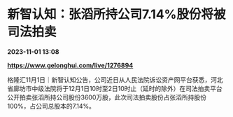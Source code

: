 # 新智认知：张滔所持公司7.14%股份将被司法拍卖

**2023-11-01 13:08**

**https://www.gelonghui.com/live/1276894**

格隆汇11月1日｜新智认知公告，公司近日从人民法院诉讼资产网平台获悉，河北省廊坊市中级法院将于12月1日10时至2日10时止（延时的除外）在司法拍卖平台公开拍卖张滔所持公司股份3600万股，此次司法拍卖股份占张滔所持股份100%，占公司总股本的7.14%。
